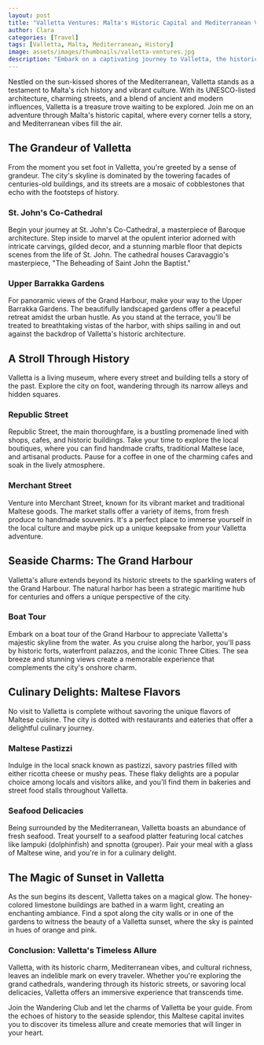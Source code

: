 ```yaml
---
layout: post
title: "Valletta Ventures: Malta's Historic Capital and Mediterranean Vibes"
author: Clara
categories: [Travel]
tags: [Valletta, Malta, Mediterranean, History]
image: assets/images/thumbnails/valletta-ventures.jpg
description: "Embark on a captivating journey to Valletta, the historic capital of Malta, where ancient history meets Mediterranean vibes. Join Clara as she explores the cobblestone streets, unravels the city's rich history, and immerses herself in the enchanting atmosphere of Valletta."
---
```


Nestled on the sun-kissed shores of the Mediterranean, Valletta stands as a testament to Malta's rich history and vibrant culture. With its UNESCO-listed architecture, charming streets, and a blend of ancient and modern influences, Valletta is a treasure trove waiting to be explored. Join me on an adventure through Malta's historic capital, where every corner tells a story, and Mediterranean vibes fill the air.

## The Grandeur of Valletta

From the moment you set foot in Valletta, you're greeted by a sense of grandeur. The city's skyline is dominated by the towering facades of centuries-old buildings, and its streets are a mosaic of cobblestones that echo with the footsteps of history.

### St. John's Co-Cathedral

Begin your journey at St. John's Co-Cathedral, a masterpiece of Baroque architecture. Step inside to marvel at the opulent interior adorned with intricate carvings, gilded decor, and a stunning marble floor that depicts scenes from the life of St. John. The cathedral houses Caravaggio's masterpiece, "The Beheading of Saint John the Baptist."

### Upper Barrakka Gardens

For panoramic views of the Grand Harbour, make your way to the Upper Barrakka Gardens. The beautifully landscaped gardens offer a peaceful retreat amidst the urban hustle. As you stand at the terrace, you'll be treated to breathtaking vistas of the harbor, with ships sailing in and out against the backdrop of Valletta's historic architecture.

## A Stroll Through History

Valletta is a living museum, where every street and building tells a story of the past. Explore the city on foot, wandering through its narrow alleys and hidden squares.

### Republic Street

Republic Street, the main thoroughfare, is a bustling promenade lined with shops, cafes, and historic buildings. Take your time to explore the local boutiques, where you can find handmade crafts, traditional Maltese lace, and artisanal products. Pause for a coffee in one of the charming cafes and soak in the lively atmosphere.

### Merchant Street

Venture into Merchant Street, known for its vibrant market and traditional Maltese goods. The market stalls offer a variety of items, from fresh produce to handmade souvenirs. It's a perfect place to immerse yourself in the local culture and maybe pick up a unique keepsake from your Valletta adventure.

## Seaside Charms: The Grand Harbour

Valletta's allure extends beyond its historic streets to the sparkling waters of the Grand Harbour. The natural harbor has been a strategic maritime hub for centuries and offers a unique perspective of the city.

### Boat Tour

Embark on a boat tour of the Grand Harbour to appreciate Valletta's majestic skyline from the water. As you cruise along the harbor, you'll pass by historic forts, waterfront palazzos, and the iconic Three Cities. The sea breeze and stunning views create a memorable experience that complements the city's onshore charm.

## Culinary Delights: Maltese Flavors

No visit to Valletta is complete without savoring the unique flavors of Maltese cuisine. The city is dotted with restaurants and eateries that offer a delightful culinary journey.

### Maltese Pastizzi

Indulge in the local snack known as pastizzi, savory pastries filled with either ricotta cheese or mushy peas. These flaky delights are a popular choice among locals and visitors alike, and you'll find them in bakeries and street food stalls throughout Valletta.

### Seafood Delicacies

Being surrounded by the Mediterranean, Valletta boasts an abundance of fresh seafood. Treat yourself to a seafood platter featuring local catches like lampuki (dolphinfish) and spnotta (grouper). Pair your meal with a glass of Maltese wine, and you're in for a culinary delight.

## The Magic of Sunset in Valletta

As the sun begins its descent, Valletta takes on a magical glow. The honey-colored limestone buildings are bathed in a warm light, creating an enchanting ambiance. Find a spot along the city walls or in one of the gardens to witness the beauty of a Valletta sunset, where the sky is painted in hues of orange and pink.

### Conclusion: Valletta's Timeless Allure

Valletta, with its historic charm, Mediterranean vibes, and cultural richness, leaves an indelible mark on every traveler. Whether you're exploring the grand cathedrals, wandering through its historic streets, or savoring local delicacies, Valletta offers an immersive experience that transcends time.

Join the Wandering Club and let the charms of Valletta be your guide. From the echoes of history to the seaside splendor, this Maltese capital invites you to discover its timeless allure and create memories that will linger in your heart.
